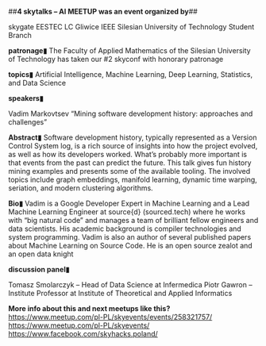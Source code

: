 ##**4 skytalks – AI MEETUP was an event organized by**##

skygate
EESTEC LC Gliwice
IEEE Silesian University of Technology Student Branch

**patronage▮**
The Faculty of Applied Mathematics of the Silesian University of Technology has taken our #2 skyconf with honorary patronage

**topics▮**
Artificial Intelligence, Machine Learning, Deep Learning, Statistics, and Data Science

**speakers▮**

Vadim Markovtsev
“Mining software development history: approaches and challenges”

**Abstract▮**
Software development history, typically represented as a Version Control System log, is a rich source of insights into how the project evolved, as well as how its developers worked. What’s probably more important is that events from the past can predict the future. This talk gives fun history mining examples and presents some of the available tooling. The involved topics include graph embeddings, manifold learning, dynamic time warping, seriation, and modern clustering algorithms.

**Bio▮**
Vadim is a Google Developer Expert in Machine Learning and a Lead Machine Learning Engineer at source{d} (sourced.tech) where he works with “big natural code” and manages a team of brilliant fellow engineers and data scientists. His academic background is compiler technologies and system programming. Vadim is also an author of several published papers about Machine Learning on Source Code. He is an open source zealot and an open data knight

**discussion panel▮**

Tomasz Smolarczyk – Head of Data Science at Infermedica
Piotr Gawron – Institute Professor at Institute of Theoretical and Applied Informatics

**More info about this and next meetups like this?**
https://www.meetup.com/pl-PL/skyevents/events/258321757/
https://www.meetup.com/pl-PL/skyevents/
https://www.facebook.com/skyhacks.poland/
